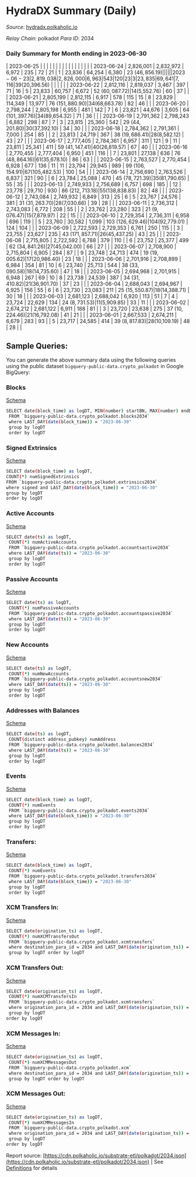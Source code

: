 # HydraDX Summary (Daily)

_Source_: [hydradx.polkaholic.io](https://hydradx.polkaholic.io)

*Relay Chain*: polkadot
*Para ID*: 2034



### Daily Summary for Month ending in 2023-06-30


| 2023-06-25 |  |  |  |  |  |  |  |  |  |   |   |   |  |  |  |
| 2023-06-24 | 2,826,001 | 2,832,972 | 6,972 | 235 | 72 | 21 | 1 | 23,836 | 64,254 | 6,380  | 23 ($46,856.19) |   |  |  |  |
| 2023-06-23 | 2,819,038 | 2,826,000 | 6,963 | 543 | 120 | 23 | 3 | 23,835 | 69,641 | 7,116  | 39 ($20,396.56) |   |  |  |  |
| 2023-06-22 | 2,812,116 | 2,819,037 | 3,467 | 397 | 71 | 16 | 5 | 23,833 | 60,757 | 6,672  | 52 ($60,087.72) | 14 ($5,552.76) | 60 | 37 |  |
| 2023-06-21 | 2,805,199 | 2,812,115 | 6,917 | 578 | 115 | 15 | 8 | 23,829 | 114,349 | 13,977  | 76 ($151,880.90) | 34 ($68,663.78) | 82 | 46 |  |
| 2023-06-20 | 2,798,244 | 2,805,198 | 6,955 | 481 | 142 | 7 | 6 | 23,821 | 44,676 | 3,605  | 64 ($101,397.76) | 34 ($89,654.32) | 71 | 36 |  |
| 2023-06-19 | 2,791,362 | 2,798,243 | 6,882 | 298 | 87 | 7 | 3 | 23,815 | 25,360 | 542  | 29 ($44,201.80) | 30 ($37,392.10) | 34 | 30 |  |
| 2023-06-18 | 2,784,362 | 2,791,361 | 7,000 | 254 | 85 |  | 2 | 23,813 | 24,719 | 367  | 38 ($19,686.41) | 28 ($8,582.12) | 43 | 27 |  |
| 2023-06-17 | 2,777,405 | 2,784,361 | 6,957 | 311 | 121 | 9 | 11 | 23,811 | 25,341 | 411  | 59 ($41,147.41) | 40 ($26,819.57) | 67 | 40 |  |
| 2023-06-16 | 2,770,455 | 2,777,404 | 6,950 | 451 | 116 |  | 7 | 23,801 | 27,138 | 636  | 76 ($48,864.16) | 61 ($35,678.10) | 86 | 63 |  |
| 2023-06-15 | 2,763,527 | 2,770,454 | 6,928 | 677 | 136 | 11 | 11 | 23,794 | 29,945 | 989  | 99 ($106,154.91) | 67 ($105,482.53) | 100 | 54 |  |
| 2023-06-14 | 2,756,690 | 2,763,526 | 6,837 | 321 | 90 |  | 6 | 23,784 | 25,088 | 470  | 45 ($78,721.39) | 35 ($81,790.65) | 55 | 35 |  |
| 2023-06-13 | 2,749,933 | 2,756,689 | 6,757 | 698 | 185 |  | 12 | 23,778 | 29,710 | 930  | 86 ($212,713.18) | 55 ($138,838.83) | 82 | 48 |  |
| 2023-06-12 | 2,743,084 | 2,749,932 | 6,849 | 313 | 25 | 6 | 5 | 23,767 | 24,576 | 381  | 31 ($31,263.70) | 28 ($7,030.66) | 39 | 28 |  |
| 2023-06-11 | 2,736,312 | 2,743,083 | 6,772 | 208 | 55 |  | 2 | 23,762 | 23,280 | 323  | 21 ($9,076.47) | 15 ($7,879.97) | 22 | 15 |  |
| 2023-06-10 | 2,729,354 | 2,736,311 | 6,958 | 696 | 119 |  | 5 | 23,760 | 30,582 | 1,099  | 103 ($126,629.46) | 104 ($92,779.01) | 124 | 104 |  |
| 2023-06-09 | 2,722,593 | 2,729,353 | 6,761 | 250 | 115 |  | 3 | 23,755 | 23,627 | 235  | 43 ($171,857.71) | 26 ($45,437.25) | 43 | 25 |  |
| 2023-06-08 | 2,715,805 | 2,722,592 | 6,788 | 379 | 110 |  | 6 | 23,752 | 25,377 | 499  | 62 ($34,841.26) | 27 ($45,042.00) | 66 | 27 |  |
| 2023-06-07 | 2,708,900 | 2,715,804 | 6,905 | 284 | 87 |  | 9 | 23,748 | 24,713 | 474  | 19 ($19,005.62) | 17 ($20,986.40) | 23 | 18 |  |
| 2023-06-06 | 2,701,916 | 2,708,899 | 6,984 | 354 | 81 | 10 | 6 | 23,740 | 25,713 | 544  | 38 ($33,090.58) | 18 ($14,735.60) | 47 | 18 |  |
| 2023-06-05 | 2,694,968 | 2,701,915 | 6,948 | 267 | 69 | 10 | 8 | 23,738 | 24,539 | 387  | 34 ($31,410.82) | 21 ($36,901.70) | 37 | 23 |  |
| 2023-06-04 | 2,688,043 | 2,694,967 | 6,925 | 156 | 55 | 6 | 6 | 23,730 | 23,083 | 211  | 25 ($15,550.87) | 18 ($14,388.71) | 30 | 18 |  |
| 2023-06-03 | 2,681,123 | 2,688,042 | 6,920 | 113 | 51 | 7 | 4 | 23,724 | 22,629 | 134  | 24 ($8,731.53) | 11 ($5,909.85) | 33 | 11 |  |
| 2023-06-02 | 2,674,212 | 2,681,122 | 6,911 | 188 | 81 |  | 3 | 23,720 | 23,638 | 275  | 37 ($10,224.46) | 21 ($16,792.08) | 41 | 21 |  |
| 2023-06-01 | 2,667,533 | 2,674,211 | 6,679 | 283 | 93 |  | 5 | 23,717 | 24,585 | 414  | 39 ($8,817.83) | 28 ($10,109.19) | 48 | 28 |  |

## Sample Queries:
You can generate the above summary data using the following queries using the public dataset `bigquery-public-data.crypto_polkadot` in Google BigQuery:


### Blocks 

[Schema](https://github.com/colorfulnotion/substrate-etl/blob/main/schema/blocks.json)

```bash
SELECT date(block_time) as logDT, MIN(number) startBN, MAX(number) endBN, COUNT(*) numBlocks 
 FROM `bigquery-public-data.crypto_polkadot.blocks2034`  
 where LAST_DAY(date(block_time)) = "2023-06-30" 
 group by logDT 
 order by logDT
```

### Signed Extrinsics 

[Schema](https://github.com/colorfulnotion/substrate-etl/blob/main/schema/extrinsics.json)

```bash
SELECT date(block_time) as logDT, 
COUNT(*) numSignedExtrinsics 
FROM `bigquery-public-data.crypto_polkadot.extrinsics2034`  
where signed and LAST_DAY(date(block_time)) = "2023-06-30" 
group by logDT 
order by logDT
```

### Active Accounts 

[Schema](https://github.com/colorfulnotion/substrate-etl/blob/main/schema/accountsactive.json)

```bash
SELECT date(ts) as logDT, 
 COUNT(*) numActiveAccounts 
 FROM `bigquery-public-data.crypto_polkadot.accountsactive2034` 
 where LAST_DAY(date(ts)) = "2023-06-30" 
 group by logDT 
 order by logDT
```

### Passive Accounts 

[Schema](https://github.com/colorfulnotion/substrate-etl/blob/main/schema/accountspassive.json)

```bash
SELECT date(ts) as logDT, 
 COUNT(*) numPassiveAccounts 
 FROM `bigquery-public-data.crypto_polkadot.accountspassive2034` 
 where LAST_DAY(date(ts)) = "2023-06-30" 
 group by logDT 
 order by logDT
```

### New Accounts 

[Schema](https://github.com/colorfulnotion/substrate-etl/blob/main/schema/accountsnew.json)

```bash
SELECT date(ts) as logDT, 
 COUNT(*) numNewAccounts 
 FROM `bigquery-public-data.crypto_polkadot.accountsnew2034` 
 where LAST_DAY(date(ts)) = "2023-06-30" 
 group by logDT
 order by logDT
```

### Addresses with Balances 

[Schema](https://github.com/colorfulnotion/substrate-etl/blob/main/schema/balances.json)

```bash
SELECT date(ts) as logDT,
 COUNT(distinct address_pubkey) numAddress 
 FROM `bigquery-public-data.crypto_polkadot.balances2034` 
 where LAST_DAY(date(ts)) = "2023-06-30" 
 group by logDT 
 order by logDT
```

### Events 

[Schema](https://github.com/colorfulnotion/substrate-etl/blob/main/schema/events.json)

```bash
SELECT date(block_time) as logDT, 
 COUNT(*) numEvents 
 FROM `bigquery-public-data.crypto_polkadot.events2034` 
 where LAST_DAY(date(block_time)) = "2023-06-30" 
 group by logDT 
 order by logDT
```

### Transfers:

[Schema](https://github.com/colorfulnotion/substrate-etl/blob/main/schema/transfers.json)

```bash
SELECT date(block_time) as logDT, 
 COUNT(*) numEvents 
 FROM `bigquery-public-data.crypto_polkadot.transfers2034` 
 where LAST_DAY(date(block_time)) = "2023-06-30" 
 group by logDT 
 order by logDT
```

### XCM Transfers In: 

[Schema](https://github.com/colorfulnotion/substrate-etl/blob/main/schema/xcmtransfers.json)

```bash
SELECT date(origination_ts) as logDT, 
 COUNT(*) numXCMTransfersOut 
 FROM `bigquery-public-data.crypto_polkadot.xcmtransfers` 
 where destination_para_id = 2034 and LAST_DAY(date(origination_ts)) = "2023-06-30" 
 group by logDT order by logDT
```

### XCM Transfers Out: 

[Schema](https://github.com/colorfulnotion/substrate-etl/blob/main/schema/xcmtransfers.json)

```bash
SELECT date(origination_ts) as logDT, 
 COUNT(*) numXCMTransfersIn 
 FROM `bigquery-public-data.crypto_polkadot.xcmtransfers` 
 where origination_para_id = 2034 and LAST_DAY(date(origination_ts)) = "2023-06-30" 
 group by logDT 
order by logDT
```

### XCM Messages In: 

[Schema](https://github.com/colorfulnotion/substrate-etl/blob/main/schema/xcm.json)

```bash
SELECT date(origination_ts) as logDT, 
 COUNT(*) numXCMMessagesOut 
 FROM `bigquery-public-data.crypto_polkadot.xcm` 
 where destination_para_id = 2034 and LAST_DAY(date(origination_ts)) = "2023-06-30" 
 group by logDT order by logDT
```

### XCM Messages Out: 

[Schema](https://github.com/colorfulnotion/substrate-etl/blob/main/schema/xcm.json)

```bash
SELECT date(origination_ts) as logDT, 
 COUNT(*) numXCMMessagesIn 
 FROM `bigquery-public-data.crypto_polkadot.xcm` 
 where origination_para_id = 2034 and LAST_DAY(date(origination_ts)) = "2023-06-30" 
 group by logDT 
order by logDT
```


Report source: [https://cdn.polkaholic.io/substrate-etl/polkadot/2034.json](https://cdn.polkaholic.io/substrate-etl/polkadot/2034.json) | See [Definitions](/DEFINITIONS.md) for details
